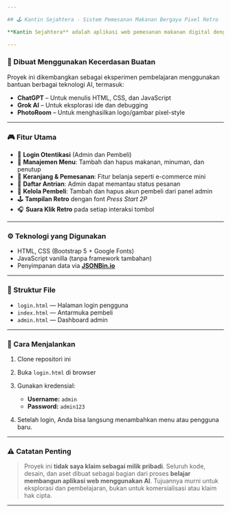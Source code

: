 ```yaml
---

## 🕹️ Kantin Sejahtera - Sistem Pemesanan Makanan Bergaya Pixel Retro

**Kantin Sejahtera** adalah aplikasi web pemesanan makanan digital dengan nuansa retro bergaya *pixel art* dan *dark mode*. Aplikasi ini dilengkapi suara klik klasik dan navigasi tab interaktif yang ramah pengguna. Cocok untuk simulasi kantin sekolah, pelatihan front-end, atau eksplorasi antarmuka bertema unik.

---
```


### 🤖 Dibuat Menggunakan Kecerdasan Buatan

Proyek ini dikembangkan sebagai eksperimen pembelajaran menggunakan bantuan berbagai teknologi AI, termasuk:

* **ChatGPT** – Untuk menulis HTML, CSS, dan JavaScript
* **Grok AI** – Untuk eksplorasi ide dan debugging
* **PhotoRoom** – Untuk menghasilkan logo/gambar pixel-style

---

### 🎮 Fitur Utama

* 🔐 **Login Otentikasi** (Admin dan Pembeli)
* 🍜 **Manajemen Menu**: Tambah dan hapus makanan, minuman, dan penutup
* 🛒 **Keranjang & Pemesanan**: Fitur belanja seperti e-commerce mini
* 🧾 **Daftar Antrian**: Admin dapat memantau status pesanan
* 👥 **Kelola Pembeli**: Tambah dan hapus akun pembeli dari panel admin
* 🕹️ **Tampilan Retro** dengan font *Press Start 2P*
* 🎧 **Suara Klik Retro** pada setiap interaksi tombol

---

### ⚙️ Teknologi yang Digunakan

* HTML, CSS (Bootstrap 5 + Google Fonts)
* JavaScript vanilla (tanpa framework tambahan)
* Penyimpanan data via **[JSONBin.io](https://jsonbin.io/)**

---

### 📁 Struktur File

* `login.html` — Halaman login pengguna
* `index.html` — Antarmuka pembeli
* `admin.html` — Dashboard admin

---

### 🚀 Cara Menjalankan

1. Clone repositori ini
2. Buka `login.html` di browser
3. Gunakan kredensial:

   * **Username:** `admin`
   * **Password:** `admin123`
4. Setelah login, Anda bisa langsung menambahkan menu atau pengguna baru.

---

### ⚠️ Catatan Penting

> Proyek ini **tidak saya klaim sebagai milik pribadi**. Seluruh kode, desain, dan aset dibuat sebagai bagian dari proses **belajar membangun aplikasi web menggunakan AI**. Tujuannya murni untuk eksplorasi dan pembelajaran, bukan untuk komersialisasi atau klaim hak cipta.

---
